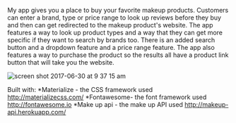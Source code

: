 My app gives you a place to buy your favorite makeup products. Customers can enter a brand, type or price range to look up reviews before they buy and then can get redirected to the makeup product's website. The app features a way to look up product types and a way that they can get more specific if they want to search by brands too. There is an added search button and a dropdown feature and a price range feature. The app also features a way to purchase the product so the results all have a product link button that will take you the website.

![screen shot 2017-06-30 at 9 37 15 am](https://user-images.githubusercontent.com/28164171/27743090-1c14091c-5d78-11e7-9b8e-a44858123be1.png)

Built with:
*Materialize - the CSS framework used http://materializecss.com/
*Fontawesome- the font framework used http://fontawesome.io
*Make up api - the make up API used http://makeup-api.herokuapp.com/
